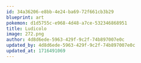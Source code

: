```yaml
---
id: 34a36206-e8bb-4e24-ba69-72f661cb3b29
blueprint: art
pokemon: d1d5755c-e968-4d48-a7ce-532346868951
title: Ludicolo
image: 272.png
author: 4d8d6ede-5963-429f-9c2f-74b897007e0c
updated_by: 4d8d6ede-5963-429f-9c2f-74b897007e0c
updated_at: 1716491069
---
```

